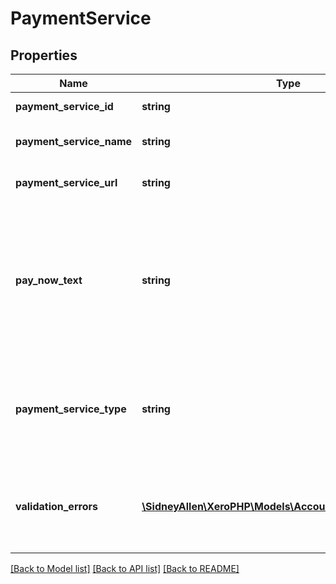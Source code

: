 # PaymentService

## Properties
Name | Type | Description | Notes
------------ | ------------- | ------------- | -------------
**payment_service_id** | **string** | Xero identifier | [optional] 
**payment_service_name** | **string** | Name of payment service | [optional] 
**payment_service_url** | **string** | The custom payment URL | [optional] 
**pay_now_text** | **string** | The text displayed on the Pay Now button in Xero Online Invoicing. If this is not set it will default to Pay by credit card | [optional] 
**payment_service_type** | **string** | This will always be CUSTOM for payment services created via the API. | [optional] 
**validation_errors** | [**\SidneyAllen\XeroPHP\Models\Accounting\ValidationError[]**](ValidationError.md) | Displays array of validation error messages from the API | [optional] 

[[Back to Model list]](../README.md#documentation-for-models) [[Back to API list]](../README.md#documentation-for-api-endpoints) [[Back to README]](../README.md)


